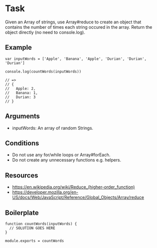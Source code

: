 # Task

Given an Array of strings, use Array#reduce to create an object that contains the number of times each string occured in the array. Return the object directly (no need to console.log).

## Example

    var inputWords = ['Apple', 'Banana', 'Apple', 'Durian', 'Durian', 'Durian']
    
    console.log(countWords(inputWords))
    
    // =>
    // {
    //   Apple: 2,
    //   Banana: 1,
    //   Durian: 3
    // }

## Arguments

  * inputWords: An array of random Strings.

## Conditions

  * Do not use any for/while loops or Array#forEach.
  * Do not create any unnecessary functions e.g. helpers.

## Resources

  * https://en.wikipedia.org/wiki/Reduce_(higher-order_function)
  * https://developer.mozilla.org/en-US/docs/Web/JavaScript/Reference/Global_Objects/Array/reduce

## Boilerplate

    function countWords(inputWords) {
      // SOLUTION GOES HERE
    }
    
    module.exports = countWords